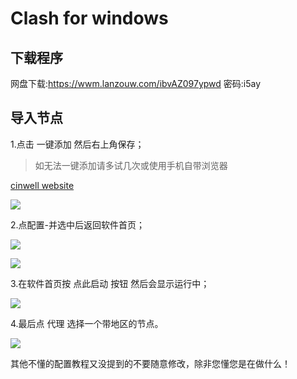 # Clash for windows

## 下载程序

网盘下载:https://wwm.lanzouw.com/ibvAZ097ypwd 密码:i5ay

## 导入节点

1.点击 一键添加 然后右上角保存；
> 如无法一键添加请多试几次或使用手机自带浏览器

[cinwell website](/sublink?type=clash ':include :type=markdown')


![](../static/images/ClashXR/ca1.png)

2.点配置-并选中后返回软件首页；

![](../static/images/ClashXR/ca2.png)

![](../static/images/ClashXR/ca3.png)

3.在软件首页按 点此启动 按钮 然后会显示运行中；

![](../static/images/ClashXR/ca4.png)

4.最后点 代理 选择一个带地区的节点。

![](../static/images/ClashXR/ca5.png)


其他不懂的配置教程又没提到的不要随意修改，除非您懂您是在做什么！